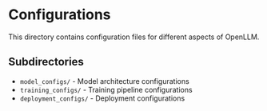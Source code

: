 # Configurations

This directory contains configuration files for different aspects of OpenLLM.

## Subdirectories

- `model_configs/` - Model architecture configurations
- `training_configs/` - Training pipeline configurations  
- `deployment_configs/` - Deployment configurations
